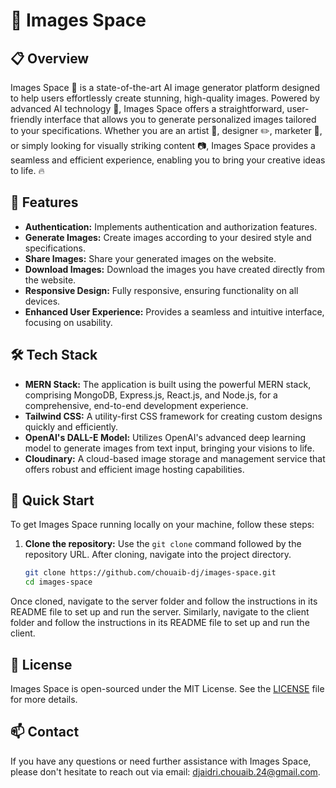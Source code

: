# 🤖 Images Space

## 📋 Overview

Images Space 🤖 is a state-of-the-art AI image generator platform designed to help users effortlessly create stunning, high-quality images. Powered by advanced AI technology 🚀, Images Space offers a straightforward, user-friendly interface that allows you to generate personalized images tailored to your specifications. Whether you are an artist 🎨, designer ✏️, marketer 💼, or simply looking for visually striking content 📷, Images Space provides a seamless and efficient experience, enabling you to bring your creative ideas to life. 🔥

## 🌟 Features

- **Authentication:** Implements authentication and authorization features.
- **Generate Images:** Create images according to your desired style and specifications.
- **Share Images:** Share your generated images on the website.
- **Download Images:** Download the images you have created directly from the website.
- **Responsive Design:** Fully responsive, ensuring functionality on all devices.
- **Enhanced User Experience:** Provides a seamless and intuitive interface, focusing on usability.

## 🛠️ Tech Stack

- **MERN Stack:** The application is built using the powerful MERN stack, comprising MongoDB, Express.js, React.js, and Node.js, for a comprehensive, end-to-end development experience.
- **Tailwind CSS:** A utility-first CSS framework for creating custom designs quickly and efficiently.
- **OpenAI's DALL-E Model:** Utilizes OpenAI's advanced deep learning model to generate images from text input, bringing your visions to life.
- **Cloudinary:** A cloud-based image storage and management service that offers robust and efficient image hosting capabilities.

## 🚀 Quick Start

To get Images Space running locally on your machine, follow these steps:

1. **Clone the repository:** Use the `git clone` command followed by the repository URL. After cloning, navigate into the project directory.

    ```bash
    git clone https://github.com/chouaib-dj/images-space.git
    cd images-space
    ```

Once cloned, navigate to the server folder and follow the instructions in its README file to set up and run the server. Similarly, navigate to the client folder and follow the instructions in its README file to set up and run the client.

## 📑 License

Images Space is open-sourced under the MIT License. See the [LICENSE](LICENSE) file for more details.

## 📫 Contact

If you have any questions or need further assistance with Images Space, please don't hesitate to reach out via email: [djaidri.chouaib.24@gmail.com](mailto:djaidri.chouaib.24@gmail.com).
